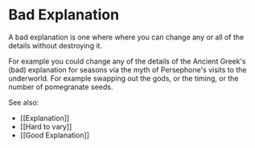 # Bad Explanation

A bad explanation is one where where you can change any or all of the details without destroying it.

 For example you could change any of the details of the Ancient Greek's (bad) explanation for seasons via the myth of Persephone's visits to the underworld. For example swapping out the gods, or the timing, or the number of pomegranate seeds.

 See also:
 - [[Explanation]]
 - [[Hard to vary]]
 - [[Good Explanation]]